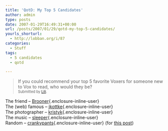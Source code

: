 ```yaml
---
title: 'QotD: My Top 5 Candidates'
author: admin
type: posts
date: 2007-01-29T16:49:31+00:00
url: /posts/2007/01/29/qotd-my-top-5-candidates/
yourls_shorturl:
  - http://lobban.org/i/87
categories:
  - Stuff
tags:
  - 5 candidates
  - qotd

---
```

> If you could recommend your top 5 favorite Voxers for someone new to Vox to read, who would they be?&#160;   
> <span style="font-size: 0.8em">Submitted by <a class="enclosure-inline-user" href="http://www.vox.com/gone/">Lili</a>.</span>

The friend &#8211; [Brooner][1]{.enclosure-inline-user}  
The (web) famous &#8211; [jkottke][2]{.enclosure-inline-user}  
The photographer &#8211; [kristyk][3]{.enclosure-inline-user}  
The music &#8211; [sleeper][4]{.enclosure-inline-user}  
Random &#8211; [crankypants][5]{.enclosure-inline-user} (for [this post][6])

 [1]: http://brooner.vox.com/
 [2]: http://jkottke.vox.com/
 [3]: http://kristyk.vox.com/
 [4]: http://weheartmusic.vox.com/
 [5]: http://stuft.vox.com/
 [6]: http://stuft.vox.com/library/post/stuff-my-mom-says-that-i-now-realize-is-weird.html